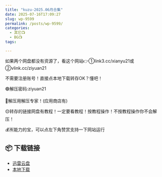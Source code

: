 ```yaml
---
title: "kuzu-2025.06月合集"
date: 2025-07-16T17:09:27
slug: wp-9599
permalink: /posts/wp-9599/
categories:
  - 其它📺
  - BG📺
tags:

---
```


如果两个网盘都没有资源了，看这个网站👉①link3.cc/xianyu21或②vlink.cc/ziyuan21

不需要注册账号！直接点本地下载转存OK？懂吧！

🟢解压密码:ziyuan21

🔵解压用解压专家！(应用商店有)

🟡转存的链接网盘有教程！一定要看教程！按教程操作！不按教程操作你不会解压！

💰🈶能力的宝，可以点左下角赞赏支持一下网站运行

## 📦 下载链接
- [迅雷云盘](https://blziyuan21.com/pay-download/9599?key=d202beb333&down_id=0)
- [本地下载](https://blziyuan21.com/pay-download/9599?key=d202beb333&down_id=1)


